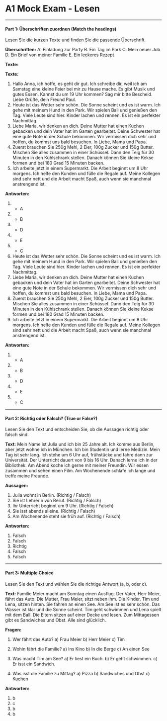 # A1 Mock Exam - Lesen

---

#### **Part 1: Überschriften zuordnen (Match the headings)**

Lesen Sie die kurzen Texte und finden Sie die passende Überschrift.

**Überschriften:**
A. Einladung zur Party
B. Ein Tag im Park
C. Mein neuer Job
D. Ein Brief von meiner Familie
E. Ein leckeres Rezept

**Texte:**

**Texte:**

1. Hallo Anna, ich hoffe, es geht dir gut. Ich schreibe dir, weil ich am Samstag eine kleine Feier bei mir zu Hause mache. Es gibt Musik und gutes Essen. Kannst du um 19 Uhr kommen? Sag mir bitte Bescheid. Liebe Grüße, dein Freund Paul.
2. Heute ist das Wetter sehr schön. Die Sonne scheint und es ist warm. Ich gehe mit meinem Hund in den Park. Wir spielen Ball und genießen den Tag. Viele Leute sind hier. Kinder lachen und rennen. Es ist ein perfekter Nachmittag.
3. Liebe Maria, wir denken an dich. Deine Mutter hat einen Kuchen gebacken und dein Vater hat im Garten gearbeitet. Deine Schwester hat eine gute Note in der Schule bekommen. Wir vermissen dich sehr und hoffen, du kommst uns bald besuchen. In Liebe, Mama und Papa.
4. Zuerst brauchen Sie 250g Mehl, 2 Eier, 100g Zucker und 150g Butter. Mischen Sie alles zusammen in einer Schüssel. Dann den Teig für 30 Minuten in den Kühlschrank stellen. Danach können Sie kleine Kekse formen und bei 180 Grad 15 Minuten backen.
5. Ich arbeite jetzt in einem Supermarkt. Die Arbeit beginnt um 8 Uhr morgens. Ich helfe den Kunden und fülle die Regale auf. Meine Kollegen sind sehr nett und die Arbeit macht Spaß, auch wenn sie manchmal anstrengend ist.

**Antworten:**

1. - A
2. - B
3. - D
4. - E
5. - C
2. Heute ist das Wetter sehr schön. Die Sonne scheint und es ist warm. Ich gehe mit meinem Hund in den Park. Wir spielen Ball und genießen den Tag. Viele Leute sind hier. Kinder lachen und rennen. Es ist ein perfekter Nachmittag.
3. Liebe Maria, wir denken an dich. Deine Mutter hat einen Kuchen gebacken und dein Vater hat im Garten gearbeitet. Deine Schwester hat eine gute Note in der Schule bekommen. Wir vermissen dich sehr und hoffen, du kommst uns bald besuchen. In Liebe, Mama und Papa.
4. Zuerst brauchen Sie 250g Mehl, 2 Eier, 100g Zucker und 150g Butter. Mischen Sie alles zusammen in einer Schüssel. Dann den Teig für 30 Minuten in den Kühlschrank stellen. Danach können Sie kleine Kekse formen und bei 180 Grad 15 Minuten backen.
5. Ich arbeite jetzt in einem Supermarkt. Die Arbeit beginnt um 8 Uhr morgens. Ich helfe den Kunden und fülle die Regale auf. Meine Kollegen sind sehr nett und die Arbeit macht Spaß, auch wenn sie manchmal anstrengend ist.

**Antworten:**
1. - A
2. - B
3. - D
4. - E
5. - C

---

#### **Part 2: Richtig oder Falsch? (True or False?)**

Lesen Sie den Text und entscheiden Sie, ob die Aussagen richtig oder falsch sind.

**Text:**
Mein Name ist Julia und ich bin 25 Jahre alt. Ich komme aus Berlin, aber jetzt wohne ich in München. Ich bin Studentin und lerne Medizin. Mein Tag ist sehr lang. Ich stehe um 6 Uhr auf, frühstücke und fahre dann zur Universität. Der Unterricht dauert von 9 bis 16 Uhr. Danach lerne ich in der Bibliothek. Am Abend koche ich gerne mit meiner Freundin. Wir essen zusammen und sehen einen Film. Am Wochenende schlafe ich lange und treffe meine Freunde.

**Aussagen:**

1. Julia wohnt in Berlin. (Richtig / Falsch)
2. Sie ist Lehrerin von Beruf. (Richtig / Falsch)
3. Ihr Unterricht beginnt um 9 Uhr. (Richtig / Falsch)
4. Sie isst abends alleine. (Richtig / Falsch)
5. Am Wochenende steht sie früh auf. (Richtig / Falsch)

**Antworten:**

1. Falsch
2. Falsch
3. Richtig
4. Falsch
5. Falsch

---

#### **Part 3: Multiple Choice**

Lesen Sie den Text und wählen Sie die richtige Antwort (a, b, oder c).

**Text:**
Familie Meier macht am Sonntag einen Ausflug. Der Vater, Herr Meier, fährt das Auto. Die Mutter, Frau Meier, sitzt neben ihm. Die Kinder, Tim und Lena, sitzen hinten. Sie fahren an einen See. Am See ist es sehr schön. Das Wasser ist klar und die Sonne scheint. Tim geht schwimmen und Lena spielt mit dem Ball. Die Eltern sitzen auf einer Decke und lesen. Zum Mittagessen gibt es Sandwiches und Obst. Alle sind glücklich.

**Fragen:**

1. Wer fährt das Auto?
   a) Frau Meier
   b) Herr Meier
   c) Tim

2. Wohin fährt die Familie?
   a) Ins Kino
   b) In die Berge
   c) An einen See

3. Was macht Tim am See?
   a) Er liest ein Buch.
   b) Er geht schwimmen.
   c) Er isst ein Sandwich.

4. Was isst die Familie zu Mittag?
   a) Pizza
   b) Sandwiches und Obst
   c) Kuchen

**Antworten:**

1. b
2. c
3. b
4. b
